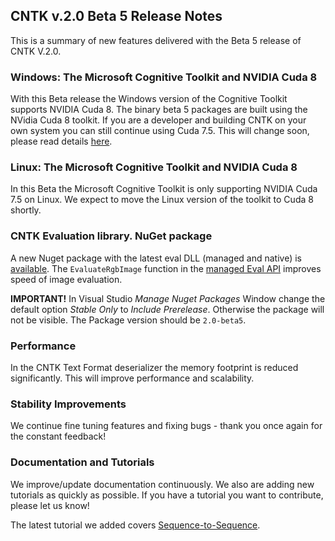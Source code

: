 ## CNTK v.2.0 Beta 5 Release Notes

This is a summary of new features delivered with the Beta 5 release of CNTK V.2.0.

### Windows: The Microsoft Cognitive Toolkit and NVIDIA Cuda 8

With this Beta release the Windows version of the Cognitive Toolkit supports NVIDIA Cuda 8. The binary beta 5 packages are built using the NVidia Cuda 8 toolkit. If you are a developer and building CNTK on your own system you can still continue using Cuda 7.5. This will change soon, please read details [here](https://github.com/Microsoft/CNTK/wiki/CNTK-move-to-Cuda8.md).

### Linux: The Microsoft Cognitive Toolkit and NVIDIA Cuda 8

In this Beta the Microsoft Cognitive Toolkit is only supporting NVIDIA Cuda 7.5 on Linux. We expect to move the Linux version of the toolkit to Cuda 8 shortly.

### CNTK Evaluation library. NuGet package 

A new Nuget package with the latest eval DLL (managed and native) is [available](https://github.com/Microsoft/CNTK/wiki/NuGet-Package). The `EvaluateRgbImage` function in the [managed Eval API](https://github.com/Microsoft/CNTK/wiki/Managed-EvalDLL-API) improves speed of image evaluation. 

 **IMPORTANT!** In Visual Studio *Manage Nuget Packages* Window change the default option *Stable Only* to *Include Prerelease*. Otherwise the package will not be visible. The Package version should be ```2.0-beta5```.

### Performance

In the CNTK Text Format deserializer the memory footprint is reduced significantly. This will improve performance and scalability. 

### Stability Improvements

We continue fine tuning features and fixing bugs - thank you once again for the constant feedback!

### Documentation and Tutorials 

We improve/update documentation continuously. We also are adding new tutorials as quickly as possible. If you have a tutorial you want to contribute, please let us know!

The latest tutorial we added covers [Sequence-to-Sequence](https://github.com/Microsoft/CNTK/blob/v2.0.beta5.0/Tutorials/CNTK_204_Sequence_To_Sequence.ipynb).